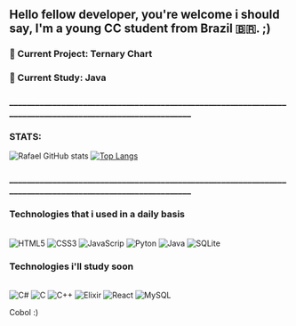 ## Hello fellow developer, you're welcome i should say, I'm a young CC student from Brazil 🇧🇷. ;)

### 🤖 Current Project: **Ternary Chart**
### 🌱 Current Study: **Java**
### __________________________________________________________________________________________________________
### STATS:
![Rafael GitHub stats](https://github-readme-stats.vercel.app/api?username=RafaelPulzi&show_icons=true&theme=radical)
[![Top Langs](https://github-readme-stats.vercel.app/api/top-langs/?username=RafaelPulzi&layout=compact)](https://github.com/anuraghazra/github-readme-stats)
### __________________________________________________________________________________________________________

### Technologies that i used in a daily basis
<div style="display: inline_block"><br/>
  <img alt="HTML5" src="https://img.shields.io/badge/HTML5-E34F26?style=for-the-badge&logo=html5&logoColor=white" />
  <img alt="CSS3" src="https://img.shields.io/badge/CSS3-1572B6?style=for-the-badge&logo=css3&logoColor=white" />
  <img alt="JavaScrip" src="https://img.shields.io/badge/JavaScript-F7DF1E?style=for-the-badge&logo=javascript&logoColor=black" />
  <img alt="Pyton" src="https://img.shields.io/badge/Python-14354C?style=for-the-badge&logo=python&logoColor=white" />
  <img alt="Java" src="https://img.shields.io/badge/Java-ED8B00?style=for-the-badge&logo=openjdk&logoColor=white" />
  <img alt="SQLite" src="https://img.shields.io/badge/SQLite-07405E?style=for-the-badge&logo=sqlite&logoColor=white" />
</div>

### Technologies i'll study soon
<div style="display: inline_block"><br/>
  <img alt="C#" src"https://img.shields.io/badge/C%23-239120?style=for-the-badge&logo=c-sharp&logoColor=white">
  <img alt="C" src"https://img.shields.io/badge/C-00599C?style=for-the-badge&logo=c&logoColor=white">
  <img alt="C++" src"https://img.shields.io/badge/C%2B%2B-00599C?style=for-the-badge&logo=c%2B%2B&logoColor=white">
  <img alt="Elixir" src"https://img.shields.io/badge/Elixir-4B275F?style=for-the-badge&logo=elixir&logoColor=white">
  <img alt="React" src"https://img.shields.io/badge/React-20232A?style=for-the-badge&logo=react&logoColor=61DAFB">
  <img alt="MySQL" src"https://img.shields.io/badge/MySQL-00000F?style=for-the-badge&logo=mysql&logoColor=white">
  <p>Cobol :)</p>
</div>
